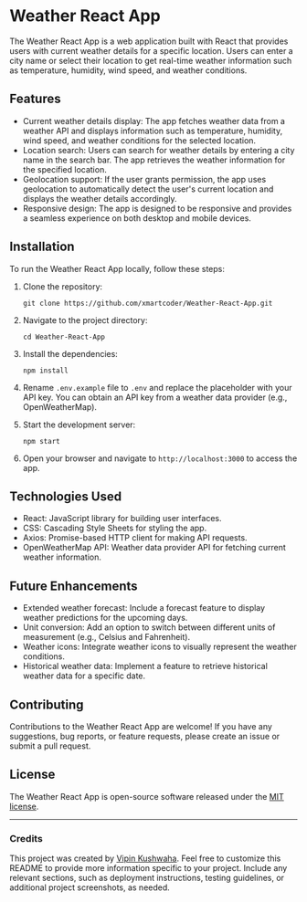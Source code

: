 # Weather React App

The Weather React App is a web application built with React that provides users with current weather details for a specific location. Users can enter a city name or select their location to get real-time weather information such as temperature, humidity, wind speed, and weather conditions.

## Features

- Current weather details display: The app fetches weather data from a weather API and displays information such as temperature, humidity, wind speed, and weather conditions for the selected location.
- Location search: Users can search for weather details by entering a city name in the search bar. The app retrieves the weather information for the specified location.
- Geolocation support: If the user grants permission, the app uses geolocation to automatically detect the user's current location and displays the weather details accordingly.
- Responsive design: The app is designed to be responsive and provides a seamless experience on both desktop and mobile devices.

## Installation

To run the Weather React App locally, follow these steps:

1. Clone the repository:

   ```
   git clone https://github.com/xmartcoder/Weather-React-App.git
   ```

2. Navigate to the project directory:

   ```
   cd Weather-React-App
   ```

3. Install the dependencies:

   ```
   npm install
   ```

4. Rename `.env.example` file to `.env` and replace the placeholder with your API key. You can obtain an API key from a weather data provider (e.g., OpenWeatherMap).

5. Start the development server:

   ```
   npm start
   ```

6. Open your browser and navigate to `http://localhost:3000` to access the app.

## Technologies Used

- React: JavaScript library for building user interfaces.
- CSS: Cascading Style Sheets for styling the app.
- Axios: Promise-based HTTP client for making API requests.
- OpenWeatherMap API: Weather data provider API for fetching current weather information.

## Future Enhancements

- Extended weather forecast: Include a forecast feature to display weather predictions for the upcoming days.
- Unit conversion: Add an option to switch between different units of measurement (e.g., Celsius and Fahrenheit).
- Weather icons: Integrate weather icons to visually represent the weather conditions.
- Historical weather data: Implement a feature to retrieve historical weather data for a specific date.

## Contributing

Contributions to the Weather React App are welcome! If you have any suggestions, bug reports, or feature requests, please create an issue or submit a pull request.

## License

The Weather React App is open-source software released under the [MIT license](LICENSE).

---

### Credits

This project was created by [Vipin Kushwaha](https://github.com/VipinKushwaha2526). Feel free to customize this README to provide more information specific to your project. Include any relevant sections, such as deployment instructions, testing guidelines, or additional project screenshots, as needed.
